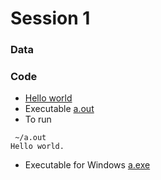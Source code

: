 # Session 1

### Data

### Code 
* [Hello world](hello_world.c)
* Executable [a.out](a_mac.out)
* To run

```text
 ~/a.out 
Hello world.
```

* Executable for Windows [a.exe](a_win.exe)